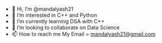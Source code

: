 - 👋 Hi, I’m @mandalyash21
- 👀 I’m interested in C++ and Python
- 🌱 I’m currently learning DSA with C++
- 💞️ I’m looking to collaborate on Data Science
- 📫 How to reach me My Email = mandalyash21@gmail.com

<!---
mandalyash21/mandalyash21 is a ✨ special ✨ repository because its `README.md` (this file) appears on your GitHub profile.
You can click the Preview link to take a look at your changes.
--->
